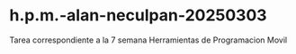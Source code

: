 # h.p.m.-alan-neculpan-20250303
 Tarea correspondiente a la 7 semana Herramientas de Programacion Movil

